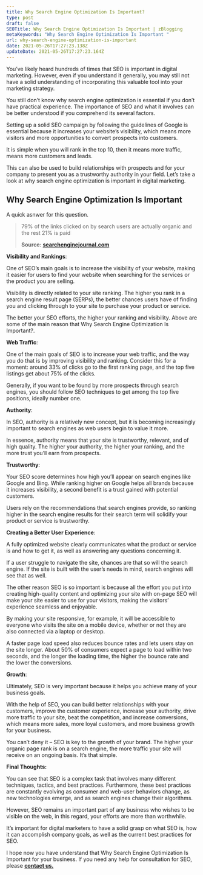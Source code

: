 ```yaml
---
title: Why Search Engine Optimization Is Important?
type: post
draft: false
SEOTitle: Why Search Engine Optimization Is Important | zBlogging
metaKeywords: "Why Search Engine Optimization Is Important "
url: why-search-engine-optimization-is-important
date: 2021-05-26T17:27:23.138Z
updateDate: 2021-05-26T17:27:23.164Z
---
```

You’ve likely heard hundreds of times that SEO is important in digital marketing. However, even if you understand it generally, you may still not have a solid understanding of incorporating this valuable tool into your marketing strategy.

You still don’t know why search engine optimization is essential if you don’t have practical experience. The importance of SEO and what it involves can be better understood if you comprehend its several factors.

Setting up a solid SEO campaign by following the guidelines of Google is essential because it increases your website’s visibility, which means more visitors and more opportunities to convert prospects into customers.

It is simple when you will rank in the top 10, then it means more traffic, means more customers and leads.

This can also be used to build relationships with prospects and for your company to present you as a trustworthy authority in your field. Let’s take a look at why search engine optimization is important in digital marketing.

## Why Search Engine Optimization Is Important

A quick asnwer for this question.

> 79% of the links clicked on by search users are actually organic and the rest 21% is paid
>
> **Source: [searchenginejournal.com](https://searchenginejournal.com/)**

**Visibility and Rankings**:

One of SEO’s main goals is to increase the visibility of your website, making it easier for users to find your website when searching for the services or the product you are selling.

Visibility is directly related to your site ranking. The higher you rank in a search engine result page (SERPs), the better chances users have of finding you and clicking through to your site to purchase your product or service.

The better your SEO efforts, the higher your ranking and visibility. Above are some of the main reason that Why Search Engine Optimization Is Important?.

**Web Traffic**:

One of the main goals of SEO is to increase your web traffic, and the way you do that is by improving visibility and ranking. Consider this for a moment: around 33% of clicks go to the first ranking page, and the top five listings get about 75% of the clicks.

Generally, if you want to be found by more prospects through search engines, you should follow SEO techniques to get among the top five positions, ideally number one.

**Authority**:

In SEO, authority is a relatively new concept, but it is becoming increasingly important to search engines as web users begin to value it more.

In essence, authority means that your site is trustworthy, relevant, and of high quality. The higher your authority, the higher your ranking, and the more trust you’ll earn from prospects.

**Trustworthy**:

Your SEO score determines how high you’ll appear on search engines like Google and Bing. While ranking higher on Google helps all brands because it increases visibility, a second benefit is a trust gained with potential customers.

Users rely on the recommendations that search engines provide, so ranking higher in the search engine results for their search term will solidify your product or service is trustworthy.

**Creating a Better User Experience**:

A fully optimized website clearly communicates what the product or service is and how to get it, as well as answering any questions concerning it. 

If a user struggle to navigate the site, chances are that so will the search engine. If the site is built with the user’s needs in mind, search engines will see that as well.

The other reason SEO is so important is because all the effort you put into creating high-quality content and optimizing your site with on-page SEO will make your site easier to use for your visitors, making the visitors’ experience seamless and enjoyable.

By making your site responsive, for example, it will be accessible to everyone who visits the site on a mobile device, whether or not they are also connected via a laptop or desktop. 

A faster page load speed also reduces bounce rates and lets users stay on the site longer. About 50% of consumers expect a page to load within two seconds, and the longer the loading time, the higher the bounce rate and the lower the conversions.

**Growth**:

Ultimately, SEO is very important because it helps you achieve many of your business goals. 

With the help of SEO, you can build better relationships with your customers, improve the customer experience, increase your authority, drive more traffic to your site, beat the competition, and increase conversions, which means more sales, more loyal customers, and more business growth for your business.

You can’t deny it – SEO is key to the growth of your brand. The higher your organic page rank is on a search engine, the more traffic your site will receive on an ongoing basis. It’s that simple.

**Final Thoughts:**

You can see that SEO is a complex task that involves many different techniques, tactics, and best practices. Furthermore, these best practices are constantly evolving as consumer and web-user behaviors change, as new technologies emerge, and as search engines change their algorithms. 

However, SEO remains an important part of any business who wishes to be visible on the web, in this regard, your efforts are more than worthwhile.

It’s important for digital marketers to have a solid grasp on what SEO is, how it can accomplish company goals, as well as the current best practices for SEO.

I hope now you have understand that Why Search Engine Optimization Is Important for your business. If you need any help for consultation for SEO, please **[contact us.](https://zblogging.com/contact-us/)**